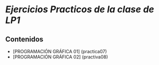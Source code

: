 # *Ejercicios Practicos de la clase de LP1*

## Contenidos
- [PROGRAMACIÓN GRÁFICA 01] (practica07)
- [PROGRAMACIÓN GRÁFICA 02] (practiva08)

